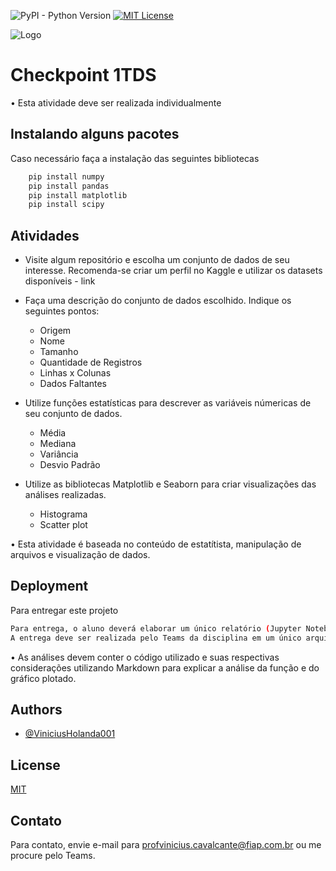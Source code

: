 ![PyPI - Python Version](https://img.shields.io/pypi/pyversions/Pandas)
[![MIT License](https://img.shields.io/badge/License-MIT-green.svg)](https://choosealicense.com/licenses/mit/)



![Logo](https://www.fiap.com.br/wp-content/themes/fiap2016/images/sharing/fiap.png)

# Checkpoint 1TDS

• Esta atividade deve ser realizada individualmente


## Instalando alguns pacotes

Caso necessário faça a instalação das seguintes bibliotecas

```bash
    pip install numpy
    pip install pandas
    pip install matplotlib
    pip install scipy
```

## Atividades

- Visite algum repositório e escolha um conjunto de dados de seu interesse.
	Recomenda-se criar um perfil no Kaggle e utilizar os datasets disponíveis - link


- Faça uma descrição do conjunto de dados escolhido. Indique os seguintes pontos:
    - Origem
    - Nome
    - Tamanho
    - Quantidade de Registros
    - Linhas x Colunas
    - Dados Faltantes


- Utilize funções estatísticas para descrever as variáveis númericas de seu conjunto de dados.
    - Média
    - Mediana
    - Variância
    - Desvio Padrão


- Utilize as bibliotecas Matplotlib e Seaborn para criar visualizações das análises realizadas.
    - Histograma
    - Scatter plot


• Esta atividade é baseada no conteúdo de estatítista, manipulação de arquivos e visualização de dados.


## Deployment

Para entregar este projeto

```bash
Para entrega, o aluno deverá elaborar um único relatório (Jupyter Notebook) com os resultados das atividades solicitadas.
A entrega deve ser realizada pelo Teams da disciplina em um único arquivo no formato .ipynb identificado como como “RM_NOME_202302_CP1.ipynb”, onde “NOME” e "RM" devem ser substituídos pelos dados do aluno que elaborou o arquivo.
```

• As análises devem conter o código utilizado e suas respectivas considerações utilizando Markdown para explicar a análise da função e do gráfico plotado.


## Authors

- [@ViniciusHolanda001](https://github.com/ViniciusHolanda001)



## License

[MIT](https://choosealicense.com/licenses/mit/)


## Contato

Para contato, envie e-mail para profvinicius.cavalcante@fiap.com.br ou me procure pelo Teams.


